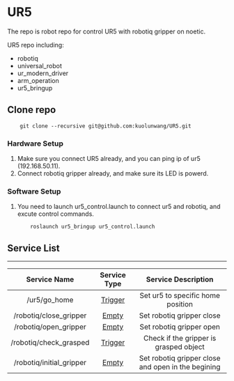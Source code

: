 # UR5

The repo is robot repo for control UR5 with robotiq gripper on noetic.



UR5 repo including:
* robotiq
* universal_robot
* ur_modern_driver
* arm_operation
* ur5_bringup

## Clone repo

```
    git clone --recursive git@github.com:kuolunwang/UR5.git
```

### Hardware Setup

1. Make sure you connect UR5 already, and you can ping ip of ur5 (192.168.50.11).
2. Connect robotiq gripper already, and make sure its LED is powerd.

### Software Setup

1. You need to launch ur5_control.launch to connect ur5 and robotiq, and excute control commands.
    ```
        roslaunch ur5_bringup ur5_control.launch
    ```

## Service List

---

| Service Name | Service Type | Service Description |
|:--------:|:--------:|:--------:|
| /ur5/go_home | [Trigger](http://docs.ros.org/en/melodic/api/std_srvs/html/srv/Trigger.html) | Set ur5 to specific home position |
| /robotiq/close_gripper | [Empty](http://docs.ros.org/en/api/std_srvs/html/srv/Empty.html) | Set robotiq gripper close |
| /robotiq/open_gripper | [Empty](http://docs.ros.org/en/api/std_srvs/html/srv/Empty.html) | Set robotiq gripper open |
| /robotiq/check_grasped | [Trigger](http://docs.ros.org/en/melodic/api/std_srvs/html/srv/Trigger.html) | Check if the gripper is grasped object |
| /robotiq/initial_gripper | [Empty](http://docs.ros.org/en/api/std_srvs/html/srv/Empty.html) | Set robotiq gripper close and open in the begining |
